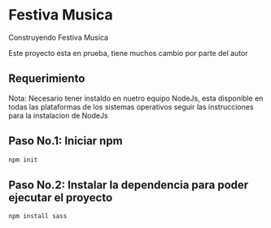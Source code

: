 # Festiva Musica
Construyendo Festiva Musica

Este proyecto esta en prueba, tiene muchos cambio por parte del autor

## Requerimiento

Nota: Necesario tener instaldo en nuetro equipo NodeJs, esta disponible en todas las plataformas de los sistemas operativos
seguir las instrucciones para la instalacion de NodeJs

## Paso No.1: Iniciar npm
```bash
npm init
```
## Paso No.2: Instalar la dependencia para poder ejecutar el proyecto
```bash
npm install sass
```







